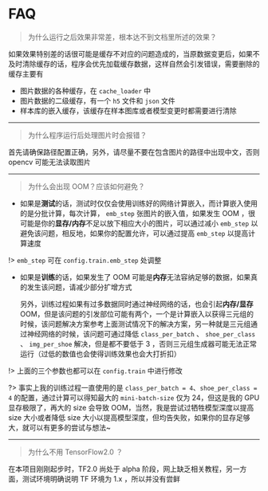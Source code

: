 # FAQ

> 为什么运行之后效果非常差，根本达不到文档里所述的效果？

如果效果特别差的话很可能是缓存不对应的问题造成的，当原数据变更后，如果不及时清除缓存的话，程序会优先加载缓存数据，这样自然会引发错误，需要删除的缓存主要有

-  图片数据的各种缓存，在 `cache_loader` 中
-  图片数据的二级缓存，有一个 `h5` 文件和 `json` 文件
-  样本库的嵌入缓存，该缓存在样本图库或者模型变更时都需要进行清除

---

> 为什么程序运行后处理图片时会报错？

首先请确保路径配置正确，另外，请尽量不要在包含图片的路径中出现中文，否则 opencv 可能无法读取图片

---

> 为什么会出现 OOM？应该如何避免？

- 如果是**测试**的话，测试时仅仅会使用训练好的网络计算嵌入，而计算嵌入使用的是分批计算，每次计算， `emb_step` 张图片的嵌入值，如果发生 OOM ，很可能是你的**显存/内存**不足以放下相应大小的图片，可以通过减小 `emb_step` 以避免该问题，相反地，如果你的配置允许，可以通过提高 `emb_step` 以提高计算速度

!> `emb_step` 可在 `config.train.emb_step` 处调整

- 如果是**训练**的话，如果发生了 OOM 可能是**内存**无法容纳足够的数据，如果真的发生该问题，请减少部分扩增方式

   另外，训练过程如果有过多数据同时通过神经网络的话，也会引起**内存/显存** OOM，但是该问题的引发部位可能有两个，一个是计算嵌入以获得三元组的时候，该问题解决方案参考上面测试情况下的解决方案，另一种就是三元组通过神经网络的时候，该问题可通过降低 `class_per_batch` 、 `shoe_per_class` 、 `img_per_shoe` 解决，但是都不要低于 3 ，否则三元组生成器可能无法正常运行（过低的数值也会使得训练效果也会大打折扣）

!> 上面的三个参数也都可以在 `config.train` 中进行修改

?> 事实上我的训练过程一直使用的是 `class_per_batch = 4`、`shoe_per_class = 4` 的配置，通过计算可以得知最大的 `mini-batch-size` 仅为 24，但这是我的 GPU 显存极限了，再大的 size 会导致 OOM，当然，我是尝试过牺牲模型深度以提高 size 大小或者降低 size 大小以提高模型深度，但均告失败，如果你的显存足够大，就可以有更多的尝试与想法~

---

> 为什么不用 TensorFlow2.0 ？

在本项目刚刚起步时，TF2.0 尚处于 alpha 阶段，网上缺乏相关教程，另一方面，测试环境明确说明 TF 环境为 1.x ，所以并没有尝鲜
